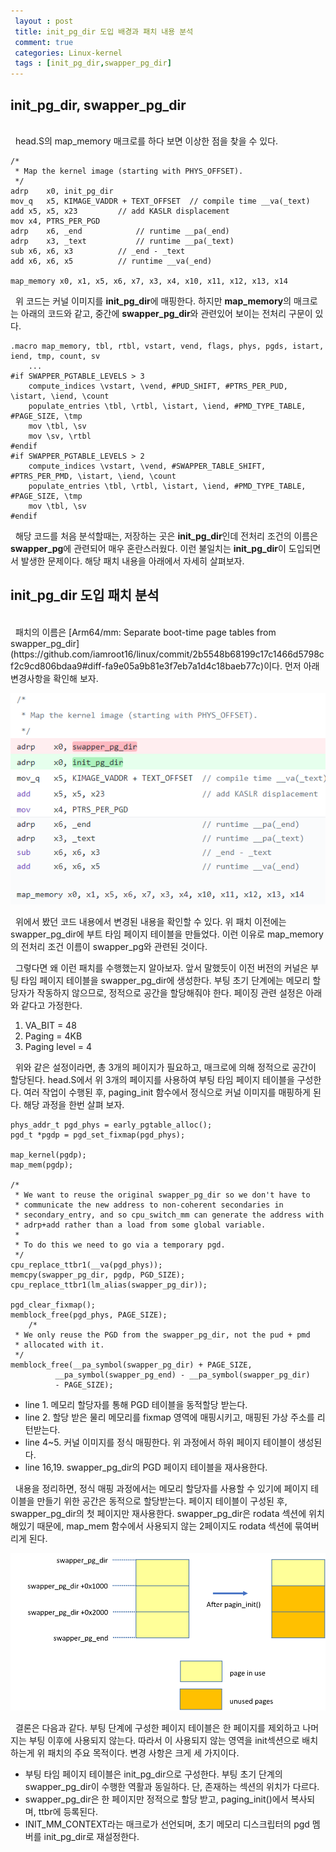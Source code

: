 ```yaml
---
 layout : post
 title: init_pg_dir 도입 배경과 패치 내용 분석
 comment: true
 categories: Linux-kernel
 tags : [init_pg_dir,swapper_pg_dir]
---
```


## init_pg_dir, swapper_pg_dir
<br>
&nbsp; head.S의 map_memory 매크로를 하다 보면 이상한 점을 찾을 수 있다. 

	/*
	 * Map the kernel image (starting with PHYS_OFFSET).
	 */
	adrp	x0, init_pg_dir
	mov_q	x5, KIMAGE_VADDR + TEXT_OFFSET	// compile time __va(_text)
	add	x5, x5, x23			// add KASLR displacement
	mov	x4, PTRS_PER_PGD
	adrp	x6, _end			// runtime __pa(_end)
	adrp	x3, _text			// runtime __pa(_text)
	sub	x6, x6, x3			// _end - _text
	add	x6, x6, x5			// runtime __va(_end)

	map_memory x0, x1, x5, x6, x7, x3, x4, x10, x11, x12, x13, x14
	
&nbsp;  위 코드는 커널 이미지를 **init_pg_dir**에 매핑한다. 하지만 **map_memory**의 매크로는 아래의 코드와 같고, 중간에 **swapper_pg_dir**와 관련있어 보이는 전처리 구문이 있다.
		
	.macro map_memory, tbl, rtbl, vstart, vend, flags, phys, pgds, istart, iend, tmp, count, sv
		...
	#if SWAPPER_PGTABLE_LEVELS > 3
		compute_indices \vstart, \vend, #PUD_SHIFT, #PTRS_PER_PUD, \istart, \iend, \count
		populate_entries \tbl, \rtbl, \istart, \iend, #PMD_TYPE_TABLE, #PAGE_SIZE, \tmp
		mov \tbl, \sv
		mov \sv, \rtbl
	#endif
	#if SWAPPER_PGTABLE_LEVELS > 2
		compute_indices \vstart, \vend, #SWAPPER_TABLE_SHIFT, #PTRS_PER_PMD, \istart, \iend, \count
		populate_entries \tbl, \rtbl, \istart, \iend, #PMD_TYPE_TABLE, #PAGE_SIZE, \tmp
		mov \tbl, \sv
	#endif
	
&nbsp; 해당 코드를 처음 분석할때는, 저장하는 곳은 **init_pg_dir**인데 전처리 조건의 이름은 **swapper_pg**에 관련되어 매우 혼란스러웠다. 이런 불일치는 **init_pg_dir**이 도입되면서 발생한 문제이다. 해당 패치 내용을 아래에서 자세히 살펴보자.

## init_pg_dir 도입 패치 분석
<br>
&nbsp; 패치의 이름은 [Arm64/mm: Separate boot-time page tables from swapper_pg_dir](https://github.com/iamroot16/linux/commit/2b5548b68199c17c1466d5798cf2c9cd806bdaa9#diff-fa9e05a9b81e3f7eb7a1d4c18baeb77c)이다. 먼저 아래 변경사항을 확인해 보자.

![enter image description here](https://github.com/YWHyuk/YWHyuk.github.io/blob/master/img/init_pg_dir.PNG?raw=true)

&nbsp; 위에서 봤던 코드 내용에서 변경된 내용을 확인할 수 있다. 위 패치 이전에는 swapper_pg_dir에 부트 타임 페이지 테이블을 만들었다. 이런 이유로 map_memory의 전처리 조건 이름이 swapper_pg와 관련된 것이다.

&nbsp; 그렇다면 왜 이런 패치를 수행했는지 알아보자. 앞서 말했듯이 이전 버전의 커널은 부팅 타임 페이지 테이블을 swapper_pg_dir에 생성한다. 부팅 초기 단계에는 메모리 할당자가 작동하지 않으므로, 정적으로 공간을 할당해줘야 한다.  페이징 관련 설정은 아래와 같다고 가정한다.

1. VA_BIT = 48
2. Paging = 4KB
3. Paging level = 4

&nbsp; 위와 같은 설정이라면, 총 3개의 페이지가 필요하고, 매크로에 의해 정적으로 공간이 할당된다. head.S에서 위 3개의 페이지를 사용하여 부팅 타임 페이지 테이블을 구성한다. 여러 작업이 수행된 후, paging_init 함수에서 정식으로 커널 이미지를 매핑하게 된다.  해당 과정을 한번 살펴 보자.

	phys_addr_t pgd_phys = early_pgtable_alloc();
	pgd_t *pgdp = pgd_set_fixmap(pgd_phys);

	map_kernel(pgdp);
	map_mem(pgdp);

	/*
	 * We want to reuse the original swapper_pg_dir so we don't have to
	 * communicate the new address to non-coherent secondaries in
	 * secondary_entry, and so cpu_switch_mm can generate the address with
	 * adrp+add rather than a load from some global variable.
	 *
	 * To do this we need to go via a temporary pgd.
	 */
	cpu_replace_ttbr1(__va(pgd_phys));
	memcpy(swapper_pg_dir, pgdp, PGD_SIZE);
	cpu_replace_ttbr1(lm_alias(swapper_pg_dir));
	
	pgd_clear_fixmap();
	memblock_free(pgd_phys, PAGE_SIZE);
		/*
	 * We only reuse the PGD from the swapper_pg_dir, not the pud + pmd
	 * allocated with it.
	 */
	memblock_free(__pa_symbol(swapper_pg_dir) + PAGE_SIZE,
		      __pa_symbol(swapper_pg_end) - __pa_symbol(swapper_pg_dir)
		      - PAGE_SIZE);

* line 1. 메모리 할당자를 통해 PGD 테이블을 동적할당 받는다.
* line 2. 할당 받은 물리 메모리를 fixmap 영역에 매핑시키고, 매핑된 가상 주소를 리턴받는다.
* line 4~5.  커널 이미지를 정식 매핑한다. 위 과정에서 하위 페이지 테이블이 생성된다.
* line 16,19. swapper_pg_dir의 PGD 페이지 테이블을 재사용한다. 

&nbsp; 내용을 정리하면, 정식 매핑 과정에서는 메모리 할당자를 사용할 수 있기에 페이지 테이블을 만들기 위한 공간은 동적으로 할당받는다. 페이지 테이블이 구성된 후, swapper_pg_dir의 첫 페이지만 재사용한다.  swapper_pg_dir은 rodata 섹션에 위치해있기 때문에, map_mem 함수에서 사용되지 않는 2페이지도 rodata 섹션에 묶여버리게 된다.

![enter image description here](https://github.com/YWHyuk/YWHyuk.github.io/blob/master/img/swapper_pg_dir.png?raw=true)

&nbsp; 결론은 다음과 같다. 부팅 단계에 구성한 페이지 테이블은 한 페이지를 제외하고 나머지는 부팅 이후에 사용되지 않는다.  따라서 이 사용되지 않는 영역을 init섹션으로 배치하는게 위 패치의 주요 목적이다. 변경 사항은 크게 세 가지이다.

* 부팅 타임 페이지 테이블은 init_pg_dir으로 구성한다. 부팅 초기 단계의 swapper_pg_dir이 수행한 역활과 동일하다. 단, 존재하는 섹션의 위치가 다르다.
* swapper_pg_dir은 한 페이지만 정적으로 할당 받고, paging_init()에서 복사되며, ttbr에 등록된다.
* INIT_MM_CONTEXT라는 매크로가 선언되며, 초기 메모리 디스크립터의 pgd 멤버를 init_pg_dir로 재설정한다.

